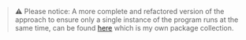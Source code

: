 > ⚠ Please notice: A more complete and refactored version of the approach to ensure only a single instance of the program runs at the same time, can be found [here](https://github.com/sven-seyfert/gomisc) which is my own package collection.
